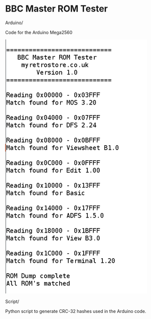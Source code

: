 # BBC Master ROM Tester 

Arduino/

Code for the Arduino Mega2560

![Serial Output](https://github.com/MyRetroStore/BBC-Master-ROM-Tester/blob/main/software/serial-output.png?raw=true)

Script/

Python script to generate CRC-32 hashes used in the Arduino code.














